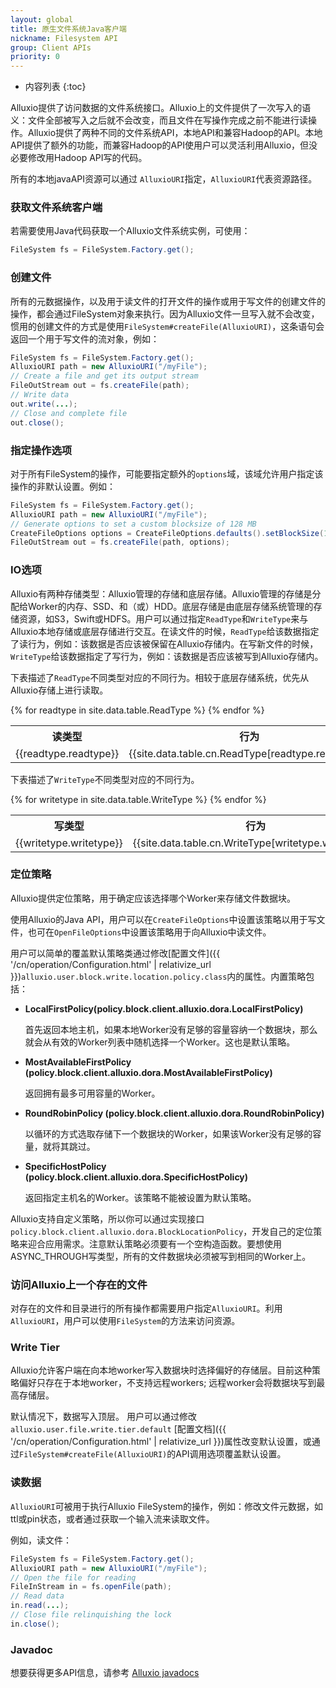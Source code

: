 ```yaml
---
layout: global
title: 原生文件系统Java客户端
nickname: Filesystem API
group: Client APIs
priority: 0
---
```


* 内容列表
{:toc}

Alluxio提供了访问数据的文件系统接口。Alluxio上的文件提供了一次写入的语义：文件全部被写入之后就不会改变，而且文件在写操作完成之前不能进行读操作。Alluxio提供了两种不同的文件系统API，本地API和兼容Hadoop的API。本地API提供了额外的功能，而兼容Hadoop的API使用户可以灵活利用Alluxio，但没必要修改用Hadoop API写的代码。

所有的本地javaAPI资源可以通过 `AlluxioURI`指定，`AlluxioURI`代表资源路径。

### 获取文件系统客户端

若需要使用Java代码获取一个Alluxio文件系统实例，可使用：

```java
FileSystem fs = FileSystem.Factory.get();
```

### 创建文件

所有的元数据操作，以及用于读文件的打开文件的操作或用于写文件的创建文件的操作，都会通过FileSystem对象来执行。因为Alluxio文件一旦写入就不会改变，惯用的创建文件的方式是使用`FileSystem#createFile(AlluxioURI)`，这条语句会返回一个用于写文件的流对象，例如：

```java
FileSystem fs = FileSystem.Factory.get();
AlluxioURI path = new AlluxioURI("/myFile");
// Create a file and get its output stream
FileOutStream out = fs.createFile(path);
// Write data
out.write(...);
// Close and complete file
out.close();
```

### 指定操作选项

对于所有FileSystem的操作，可能要指定额外的`options`域，该域允许用户指定该操作的非默认设置。例如：

```java
FileSystem fs = FileSystem.Factory.get();
AlluxioURI path = new AlluxioURI("/myFile");
// Generate options to set a custom blocksize of 128 MB
CreateFileOptions options = CreateFileOptions.defaults().setBlockSize(128 * Constants.MB);
FileOutStream out = fs.createFile(path, options);
```

### IO选项

Alluxio有两种存储类型：Alluxio管理的存储和底层存储。Alluxio管理的存储是分配给Worker的内存、SSD、和（或）HDD。底层存储是由底层存储系统管理的存储资源，如S3，Swift或HDFS。用户可以通过指定`ReadType`和`WriteType`来与Alluxio本地存储或底层存储进行交互。在读文件的时候，`ReadType`给该数据指定了读行为，例如：该数据是否应该被保留在Alluxio存储内。在写新文件的时候，`WriteType`给该数据指定了写行为，例如：该数据是否应该被写到Alluxio存储内。

下表描述了`ReadType`不同类型对应的不同行为。相较于底层存储系统，优先从Alluxio存储上进行读取。

<table class="table table-striped">
<tr><th>读类型</th><th>行为</th>
</tr>
{% for readtype in site.data.table.ReadType %}
<tr>
  <td>{{readtype.readtype}}</td>
  <td>{{site.data.table.cn.ReadType[readtype.readtype]}}</td>
</tr>
{% endfor %}
</table>

下表描述了`WriteType`不同类型对应的不同行为。

<table class="table table-striped">
<tr><th>写类型</th><th>行为</th>
</tr>
{% for writetype in site.data.table.WriteType %}
<tr>
  <td>{{writetype.writetype}}</td>
  <td>{{site.data.table.cn.WriteType[writetype.writetype]}}</td>
</tr>
{% endfor %}
</table>

### 定位策略

Alluxio提供定位策略，用于确定应该选择哪个Worker来存储文件数据块。

使用Alluxio的Java API，用户可以在`CreateFileOptions`中设置该策略以用于写文件，也可在`OpenFileOptions`中设置该策略用于向Alluxio中读文件。

用户可以简单的覆盖默认策略类通过修改[配置文件]({{ '/cn/operation/Configuration.html' | relativize_url }})`alluxio.user.block.write.location.policy.class`内的属性。内置策略包括：

* **LocalFirstPolicy(policy.block.client.alluxio.dora.LocalFirstPolicy)**

    首先返回本地主机，如果本地Worker没有足够的容量容纳一个数据块，那么就会从有效的Worker列表中随机选择一个Worker。这也是默认策略。

* **MostAvailableFirstPolicy (policy.block.client.alluxio.dora.MostAvailableFirstPolicy)**

    返回拥有最多可用容量的Worker。

* **RoundRobinPolicy (policy.block.client.alluxio.dora.RoundRobinPolicy)**

    以循环的方式选取存储下一个数据块的Worker，如果该Worker没有足够的容量，就将其跳过。

* **SpecificHostPolicy (policy.block.client.alluxio.dora.SpecificHostPolicy)**

    返回指定主机名的Worker。该策略不能被设置为默认策略。

Alluxio支持自定义策略，所以你可以通过实现接口`policy.block.client.alluxio.dora.BlockLocationPolicy`，开发自己的定位策略来迎合应用需求。注意默认策略必须要有一个空构造函数。要想使用ASYNC_THROUGH写类型，所有的文件数据块必须被写到相同的Worker上。

### 访问Alluxio上一个存在的文件

对存在的文件和目录进行的所有操作都需要用户指定`AlluxioURI`。利用`AlluxioURI`，用户可以使用`FileSystem`的方法来访问资源。

### Write Tier

Alluxio允许客户端在向本地worker写入数据块时选择偏好的存储层。目前这种策略偏好只存在于本地worker，不支持远程workers; 远程worker会将数据块写到最高存储层。

默认情况下，数据写入顶层。 用户可以通过修改`alluxio.user.file.write.tier.default` [配置文档]({{ '/cn/operation/Configuration.html' | relativize_url }})属性改变默认设置，或通过`FileSystem#createFile(AlluxioURI)`的API调用选项覆盖默认设置。

### 读数据

`AlluxioURI`可被用于执行Alluxio FileSystem的操作，例如：修改文件元数据，如ttl或pin状态，或者通过获取一个输入流来读取文件。

例如，读文件：

```java
FileSystem fs = FileSystem.Factory.get();
AlluxioURI path = new AlluxioURI("/myFile");
// Open the file for reading
FileInStream in = fs.openFile(path);
// Read data
in.read(...);
// Close file relinquishing the lock
in.close();
```

### Javadoc

想要获得更多API信息，请参考
[Alluxio javadocs](https://docs.alluxio.io/os/javadoc/stable/index.html)
